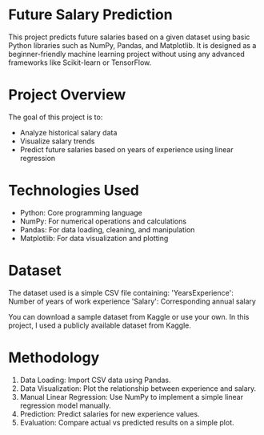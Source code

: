 # Future Salary Prediction

This project predicts future salaries based on a given dataset using basic Python libraries such as NumPy, Pandas, and Matplotlib. It is designed as a beginner-friendly machine learning project without using any advanced frameworks like Scikit-learn or TensorFlow.

# Project Overview

The goal of this project is to:
- Analyze historical salary data
- Visualize salary trends
- Predict future salaries based on years of experience using linear regression

# Technologies Used

- Python: Core programming language
- NumPy: For numerical operations and calculations
- Pandas: For data loading, cleaning, and manipulation
- Matplotlib: For data visualization and plotting

# Dataset

The dataset used is a simple CSV file containing:
'YearsExperience': Number of years of work experience
'Salary': Corresponding annual salary

You can download a sample dataset from Kaggle or use your own. In this project, I used a publicly available dataset from Kaggle.

# Methodology

1. Data Loading: Import CSV data using Pandas.
2. Data Visualization: Plot the relationship between experience and salary.
3. Manual Linear Regression: Use NumPy to implement a simple linear regression model manually.
4. Prediction: Predict salaries for new experience values.
5. Evaluation: Compare actual vs predicted results on a simple plot.


